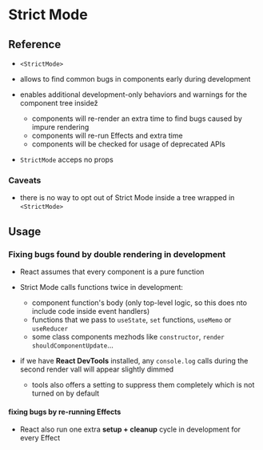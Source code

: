 # Strict Mode

## Reference

- `<StrictMode>`
- allows to find common bugs in components early during development
- enables additional development-only behaviors and warnings for the component tree insidež

  - components will re-render an extra time to find bugs caused by impure rendering
  - components will re-run Effects and extra time
  - components will be checked for usage of deprecated APIs

- `StrictMode` acceps no props

### Caveats

- there is no way to opt out of Strict Mode inside a tree wrapped in `<StrictMode>`

## Usage

### Fixing bugs found by double rendering in development

- React assumes that every component is a pure function
- Strict Mode calls functions twice in development:

  - component function's body (only top-level logic, so this does nto include code inside event handlers)
  - functions that we pass to `useState`, `set` functions, `useMemo` or `useReducer`
  - some class components mezhods like `constructor`, `render` `shouldComponentUpdate`...

- if we have **React DevTools** installed, any `console.log` calls during the second render vall will appear slightly dimmed
  - tools also offers a setting to suppress them completely which is not turned on by default

#### fixing bugs by re-running Effects

- React also run one extra **setup + cleanup** cycle in development for every Effect
